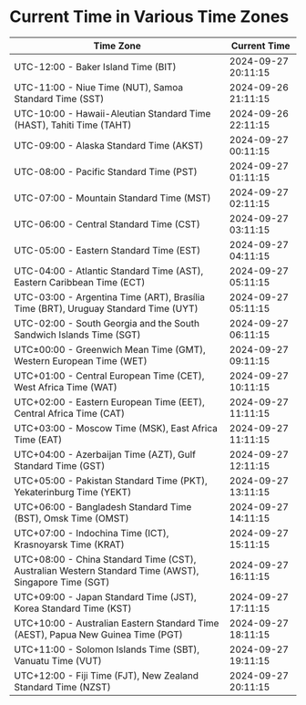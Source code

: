 # Current Time in Various Time Zones

| Time Zone | Current Time |
|-----------|--------------|
| UTC-12:00 - Baker Island Time (BIT) | 2024-09-27 20:11:15 |
| UTC-11:00 - Niue Time (NUT), Samoa Standard Time (SST) | 2024-09-26 21:11:15 |
| UTC-10:00 - Hawaii-Aleutian Standard Time (HAST), Tahiti Time (TAHT) | 2024-09-26 22:11:15 |
| UTC-09:00 - Alaska Standard Time (AKST) | 2024-09-27 00:11:15 |
| UTC-08:00 - Pacific Standard Time (PST) | 2024-09-27 01:11:15 |
| UTC-07:00 - Mountain Standard Time (MST) | 2024-09-27 02:11:15 |
| UTC-06:00 - Central Standard Time (CST) | 2024-09-27 03:11:15 |
| UTC-05:00 - Eastern Standard Time (EST) | 2024-09-27 04:11:15 |
| UTC-04:00 - Atlantic Standard Time (AST), Eastern Caribbean Time (ECT) | 2024-09-27 05:11:15 |
| UTC-03:00 - Argentina Time (ART), Brasília Time (BRT), Uruguay Standard Time (UYT) | 2024-09-27 05:11:15 |
| UTC-02:00 - South Georgia and the South Sandwich Islands Time (SGT) | 2024-09-27 06:11:15 |
| UTC±00:00 - Greenwich Mean Time (GMT), Western European Time (WET) | 2024-09-27 09:11:15 |
| UTC+01:00 - Central European Time (CET), West Africa Time (WAT) | 2024-09-27 10:11:15 |
| UTC+02:00 - Eastern European Time (EET), Central Africa Time (CAT) | 2024-09-27 11:11:15 |
| UTC+03:00 - Moscow Time (MSK), East Africa Time (EAT) | 2024-09-27 11:11:15 |
| UTC+04:00 - Azerbaijan Time (AZT), Gulf Standard Time (GST) | 2024-09-27 12:11:15 |
| UTC+05:00 - Pakistan Standard Time (PKT), Yekaterinburg Time (YEKT) | 2024-09-27 13:11:15 |
| UTC+06:00 - Bangladesh Standard Time (BST), Omsk Time (OMST) | 2024-09-27 14:11:15 |
| UTC+07:00 - Indochina Time (ICT), Krasnoyarsk Time (KRAT) | 2024-09-27 15:11:15 |
| UTC+08:00 - China Standard Time (CST), Australian Western Standard Time (AWST), Singapore Time (SGT) | 2024-09-27 16:11:15 |
| UTC+09:00 - Japan Standard Time (JST), Korea Standard Time (KST) | 2024-09-27 17:11:15 |
| UTC+10:00 - Australian Eastern Standard Time (AEST), Papua New Guinea Time (PGT) | 2024-09-27 18:11:15 |
| UTC+11:00 - Solomon Islands Time (SBT), Vanuatu Time (VUT) | 2024-09-27 19:11:15 |
| UTC+12:00 - Fiji Time (FJT), New Zealand Standard Time (NZST) | 2024-09-27 20:11:15 |
